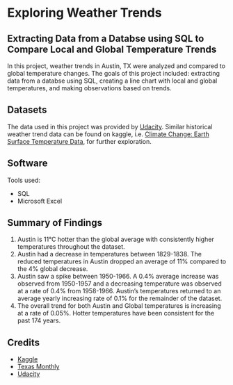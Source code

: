 # Exploring Weather Trends
## Extracting Data from a Databse using SQL to Compare Local and Global Temperature Trends
In this project, weather trends in Austin, TX were analyzed and compared to global temperature changes. The goals of this project included: extracting data from a databse using SQL, creating a line chart with local and global temperatures, and making observations based on trends.

## Datasets
The data used in this project was provided by [Udacity](https://www.udacity.com/course/data-analyst-nanodegree--nd002). Similar historical weather trend data can be found on kaggle, i.e. [Climate Change: Earth Surface Temperature Data](https://www.kaggle.com/berkeleyearth/climate-change-earth-surface-temperature-data), for further exploration. 

## Software
Tools used:
* SQL
* Microsoft Excel

## Summary of Findings
1. Austin is 11°C hotter than the global average with consistently higher temperatures throughout the dataset.
2. Austin had a decrease in temperatures between 1829-1838. The reduced temperatures in Austin dropped an average of 11% compared to the 4% global decrease.
3. Austin saw a spike between 1950-1966. A 0.4% average increase was observed from 1950-1957 and a decreasing temperature was observed at a rate of 0.4% from 1958-1966. Austin’s temperatures returned to an average yearly increasing rate of 0.1% for the remainder of the dataset.
4. The overall trend for both Austin and Global temperatures is increasing at a rate of 0.05%. Hotter temperatures have been consistent for the past 174 years.

## Credits
* [Kaggle](https://www.kaggle.com/berkeleyearth/climate-change-earth-surface-temperature-data) 
* [Texas Monthly](https://www.texasmonthly.com/being-texan/the-summer-that-wouldnt-die/)
* [Udacity](https://www.udacity.com/course/data-analyst-nanodegree--nd002)
